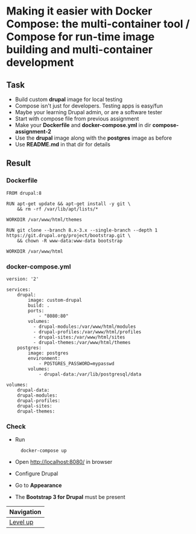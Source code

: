 # Making it easier with Docker Compose: the multi-container tool / Compose for run-time image building and multi-container development #

## Task ##

* Build custom **drupal** image for local testing
* Compose isn't just for developers. Testing apps is easy/fun
* Maybe your learning Drupal admin, or are a software tester
* Start with compose file from previous assignment
* Make your **Dockerfile** and **docker-compose.yml** in dir **compose-assignment-2**
* Use the **drupal** image along with the **postgres** image as before
* Use **README.md** in that dir for details 

## Result ##

### Dockerfile ###

    FROM drupal:8
    
    RUN apt-get update && apt-get install -y git \
        && rm -rf /var/lib/apt/lists/*
    
    WORKDIR /var/www/html/themes
    
    RUN git clone --branch 8.x-3.x --single-branch --depth 1 https://git.drupal.org/project/bootstrap.git \
        && chown -R www-data:www-data bootstrap
    
    WORKDIR /var/www/html

### docker-compose.yml ###

    version: '2'
    
    services:
        drupal:
            image: custom-drupal
            build: .
            ports:
                - "8080:80"
            volumes:
              - drupal-modules:/var/www/html/modules
              - drupal-profiles:/var/www/html/profiles
              - drupal-sites:/var/www/html/sites
              - drupal-themes:/var/www/html/themes
        postgres:
            image: postgres
            environment:
                - POSTGRES_PASSWORD=mypasswd
            volumes:
                - drupal-data:/var/lib/postgresql/data
    
    volumes:
        drupal-data:
        drupal-modules:
        drupal-profiles:
        drupal-sites:
        drupal-themes:

### Check ###

* Run

        docker-compose up

* Open [http://localhost:8080/](http://localhost:8080/) in browser
* Configure Drupal
* Go to **Appearance**
* The **Bootstrap 3 for Drupal** must be present

| Navigation               |
| ------------------------ |
| [Level up](../README.md) |
